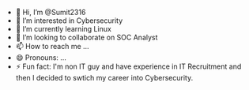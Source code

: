 - 👋 Hi, I’m @Sumit2316
- 👀 I’m interested in Cybersecurity
- 🌱 I’m currently learning Linux
- 💞️ I’m looking to collaborate on SOC Analyst
- 📫 How to reach me ...
- 😄 Pronouns: ...
- ⚡ Fun fact: I'm non IT guy and have experience in IT Recruitment and then I decided to swtich my career into Cybersecurity.

<!---
Sumit2316/Sumit2316 is a ✨ special ✨ repository because its `README.md` (this file) appears on your GitHub profile.
You can click the Preview link to take a look at your changes.
--->
